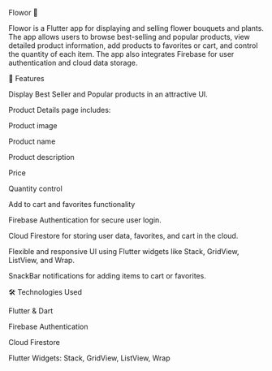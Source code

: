 Flowor 🌸

Flowor is a Flutter app for displaying and selling flower bouquets and plants. The app allows users to browse best-selling and popular products, view detailed product information, add products to favorites or cart, and control the quantity of each item. The app also integrates Firebase for user authentication and cloud data storage.

📝 Features

Display Best Seller and Popular products in an attractive UI.

Product Details page includes:

Product image

Product name

Product description

Price

Quantity control

Add to cart and favorites functionality

Firebase Authentication for secure user login.

Cloud Firestore for storing user data, favorites, and cart in the cloud.

Flexible and responsive UI using Flutter widgets like Stack, GridView, ListView, and Wrap.

SnackBar notifications for adding items to cart or favorites.

🛠️ Technologies Used

Flutter & Dart

Firebase Authentication

Cloud Firestore

Flutter Widgets: Stack, GridView, ListView, Wrap
